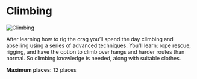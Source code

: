 Climbing
========

![Climbing](/img/climbing.png)

After learning how to rig the crag you’ll spend the day climbing and abseiling using a series of advanced techniques.  You’ll learn: rope rescue, rigging, and have the option to climb over hangs and harder routes than normal.  So climbing knowledge is needed, along with suitable clothes.

**Maximum places:** 12 places
